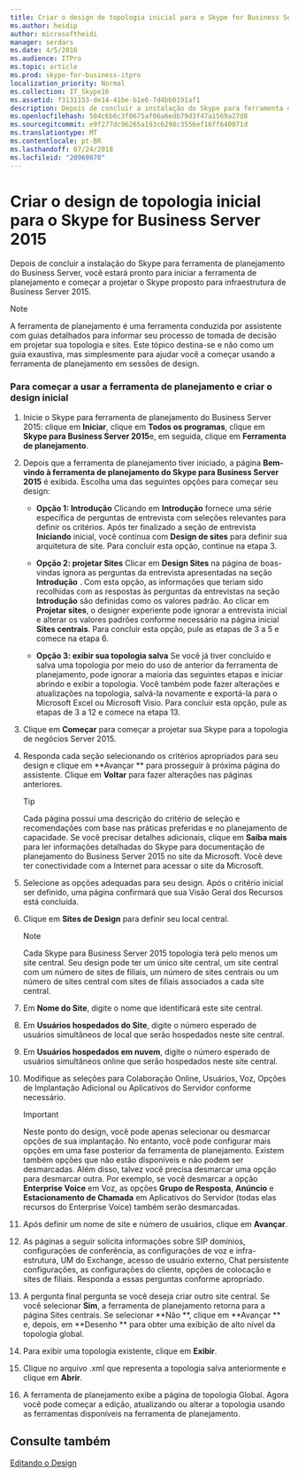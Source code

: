 ```yaml
---
title: Criar o design de topologia inicial para o Skype for Business Server 2015
ms.author: heidip
author: microsoftheidi
manager: serdars
ms.date: 4/5/2016
ms.audience: ITPro
ms.topic: article
ms.prod: skype-for-business-itpro
localization_priority: Normal
ms.collection: IT_Skype16
ms.assetid: f3131153-de14-41be-b1e6-7d4bb0191af1
description: Depois de concluir a instalação do Skype para ferramenta de planejamento do Business Server, você estará pronto para iniciar a ferramenta de planejamento e começar a projetar o Skype proposto para infraestrutura de Business Server 2015.
ms.openlocfilehash: 504c6b6c3f0675af06a6edb79d3f47a1569a27d8
ms.sourcegitcommit: e9f277dc96265a193c6298c3556ef16ff640071d
ms.translationtype: MT
ms.contentlocale: pt-BR
ms.lasthandoff: 07/24/2018
ms.locfileid: "20969870"
---
```

# <a name="create-the-initial-topology-design-for-skype-for-business-server-2015"></a>Criar o design de topologia inicial para o Skype for Business Server 2015
 
Depois de concluir a instalação do Skype para ferramenta de planejamento do Business Server, você estará pronto para iniciar a ferramenta de planejamento e começar a projetar o Skype proposto para infraestrutura de Business Server 2015.
  
> [!NOTE]
>  A ferramenta de planejamento é uma ferramenta conduzida por assistente com guias detalhados para informar seu processo de tomada de decisão em projetar sua topologia e sites. Este tópico destina-se e não como um guia exaustiva, mas simplesmente para ajudar você a começar usando a ferramenta de planejamento em sessões de design.
  
### <a name="to-get-started-using-the-planning-tool-and-create-the-initial-design"></a>Para começar a usar a ferramenta de planejamento e criar o design inicial

1. Inicie o Skype para ferramenta de planejamento do Business Server 2015: clique em **Iniciar**, clique em **Todos os programas**, clique em **Skype para Business Server 2015**e, em seguida, clique em **Ferramenta de planejamento**.
    
2. Depois que a ferramenta de planejamento tiver iniciado, a página **Bem-vindo à ferramenta de planejamento do Skype para Business Server 2015** é exibida. Escolha uma das seguintes opções para começar seu design:
    
   - **Opção 1: Introdução** Clicando em **Introdução** fornece uma série específica de perguntas de entrevista com seleções relevantes para definir os critérios. Após ter finalizado a seção de entrevista  **Iniciando** inicial, você continua com  **Design de sites** para definir sua arquitetura de site. Para concluir esta opção, continue na etapa 3.
    
   - **Opção 2: projetar Sites** Clicar em **Design Sites** na página de boas-vindas ignora as perguntas da entrevista apresentadas na seção **Introdução** . Com esta opção, as informações que teriam sido recolhidas com as respostas às perguntas da entrevistas na seção **Introdução** são definidas como os valores padrão. Ao clicar em **Projetar sites**, o designer experiente pode ignorar a entrevista inicial e alterar os valores padrões conforme necessário na página inicial  **Sites centrais**. Para concluir esta opção, pule as etapas de 3 a 5 e comece na etapa 6.
    
   - **Opção 3: exibir sua topologia salva** Se você já tiver concluído e salva uma topologia por meio do uso de anterior da ferramenta de planejamento, pode ignorar a maioria das seguintes etapas e iniciar abrindo e exibir a topologia. Você também pode fazer alterações e atualizações na topologia, salvá-la novamente e exportá-la para o Microsoft Excel ou Microsoft Visio. Para concluir esta opção, pule as etapas de 3 a 12 e comece na etapa 13.
    
3. Clique em **Começar** para começar a projetar sua Skype para a topologia de negócios Server 2015.
    
4. Responda cada seção selecionando os critérios apropriados para seu design e clique em **Avançar ** para prosseguir à próxima página do assistente. Clique em **Voltar** para fazer alterações nas páginas anteriores.
    
    > [!TIP]
    > Cada página possui uma descrição do critério de seleção e recomendações com base nas práticas preferidas e no planejamento de capacidade. Se você precisar detalhes adicionais, clique em **Saiba mais** para ler informações detalhadas do Skype para documentação de planejamento do Business Server 2015 no site da Microsoft. Você deve ter conectividade com a Internet para acessar o site da Microsoft.
  
5. Selecione as opções adequadas para seu design. Após o critério inicial ser definido, uma página confirmará que sua Visão Geral dos Recursos está concluída. 
    
6. Clique em **Sites de Design** para definir seu local central.
    
    > [!NOTE]
    > Cada Skype para Business Server 2015 topologia terá pelo menos um site central. Seu design pode ter um único site central, um site central com um número de sites de filiais, um número de sites centrais ou um número de sites central com sites de filiais associados a cada site central. 
  
7. Em **Nome do Site**, digite o nome que identificará este site central.
    
8. Em **Usuários hospedados do Site**, digite o número esperado de usuários simultâneos de local que serão hospedados neste site central.
    
9. Em **Usuários hospedados em nuvem**, digite o número esperado de usuários simultâneos online que serão hospedados neste site central.
    
10. Modifique as seleções para Colaboração Online, Usuários, Voz, Opções de Implantação Adicional ou Aplicativos do Servidor conforme necessário.
    
    > [!IMPORTANT]
    > Neste ponto do design, você pode apenas selecionar ou desmarcar opções de sua implantação. No entanto, você pode configurar mais opções em uma fase posterior da ferramenta de planejamento. Existem também opções que não estão disponíveis e não podem ser desmarcadas. Além disso, talvez você precisa desmarcar uma opção para desmarcar outra. Por exemplo, se você desmarcar a opção **Enterprise Voice** em Voz, as opções **Grupo de Resposta**, **Anúncio** e **Estacionamento de Chamada** em Aplicativos do Servidor (todas elas recursos do Enterprise Voice) também serão desmarcadas.
  
11. Após definir um nome de site e número de usuários, clique em  **Avançar**.
    
12. As páginas a seguir solicita informações sobre SIP domínios, configurações de conferência, as configurações de voz e infra-estrutura, UM do Exchange, acesso de usuário externo, Chat persistente configurações, as configurações do cliente, opções de colocação e sites de filiais. Responda a essas perguntas conforme apropriado.
    
13. A pergunta final pergunta se você deseja criar outro site central. Se você selecionar **Sim**, a ferramenta de planejamento retorna para a página Sites centrais. Se selecionar **Não **, clique em **Avançar ** e, depois, em **Desenho ** para obter uma exibição de alto nível da topologia global.
    
14. Para exibir uma topologia existente, clique em  **Exibir**.
    
15. Clique no arquivo .xml que representa a topologia salva anteriormente e clique em **Abrir**.
    
16. A ferramenta de planejamento exibe a página de topologia Global. Agora você pode começar a edição, atualizando ou alterar a topologia usando as ferramentas disponíveis na ferramenta de planejamento.
    
## <a name="see-also"></a>Consulte também

[Editando o Design](http://technet.microsoft.com/library/08f639ba-0e5f-4ae7-9191-c3d96c25b169.aspx)
